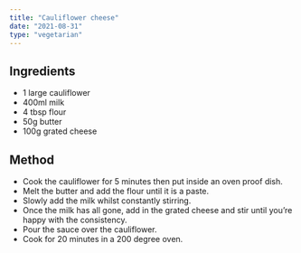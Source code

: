 ```yaml
---
title: "Cauliflower cheese"
date: "2021-08-31"
type: "vegetarian"
---
```


## Ingredients

- 1 large cauliflower
- 400ml milk
- 4 tbsp flour
- 50g butter
- 100g grated cheese

## Method

- Cook the cauliflower for 5 minutes then put inside an oven proof dish.
- Melt the butter and add the flour until it is a paste.
- Slowly add the milk whilst constantly stirring.
- Once the milk has all gone, add in the grated cheese and stir until you’re happy with the consistency.
- Pour the sauce over the cauliflower.
- Cook for 20 minutes in a 200 degree oven.
